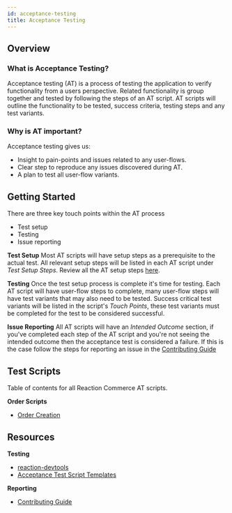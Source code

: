 ```yaml
---
id: acceptance-testing
title: Acceptance Testing
---
```

    
## Overview

### What is Acceptance Testing?

Acceptance testing (AT) is a process of testing the application to verify functionality from a users perspective. Related functionality is group together and tested by following the steps of an AT script. AT scripts will outline the functionality to be tested, success criteria, testing steps and any test variants.

### Why is AT important?

Acceptance testing gives us:
- Insight to pain-points and issues related to any user-flows.
- Clear step to reproduce any issues discovered during AT.
- A plan to test all user-flow variants.

## Getting Started
There are three key touch points within the AT process
- Test setup
- Testing
- Issue reporting

**Test Setup**
Most AT scripts will have setup steps as a prerequisite to the actual test. All relevant setup steps will be listed in each AT script under _Test Setup Steps_. Review all the AT setup steps [here](test-setup.md).

**Testing**
Once the test setup process is complete it's time for testing. Each AT script will have user-flow steps to complete, many user-flow steps will have test variants that may also need to be tested. Success critical test variants will be listed in the script's _Touch Points_, these test variants must be completed for the test to be considered successful.

**Issue Reporting**
All AT scripts will have an _Intended Outcome_ section, if you've completed each step of the AT script and you're not seeing the intended outcome then the acceptance test is considered a failure. If this is the case follow the steps for reporting an issue in the [Contributing Guide](https://docs.reactioncommerce.com/reaction-docs/master/contributing-to-reaction#step-2-find-or-open-an-issue)

## Test Scripts
Table of contents for all Reaction Commerce AT scripts.

**Order Scripts**
- [Order Creation](order-creation.md)

<!--
 - [Order Fulfillment](scripts/order-fulfillment.md)
 - [Order Canceling](scripts/order-canceling.md)
 - [Order Refunding](scripts/order-refunding.md)
-->

## Resources
**Testing**
- [reaction-devtools](https://github.com/reactioncommerce/reaction-devtools)
- [Acceptance Test Script Templates](script-template.md)

**Reporting**
- [Contributing Guide](https://docs.reactioncommerce.com/reaction-docs/master/contributing-to-reaction)
